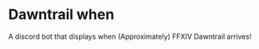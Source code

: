<h1>Dawntrail when</h1>

<p>A discord bot that displays when (Approximately) FFXIV Dawntrail arrives!</p>